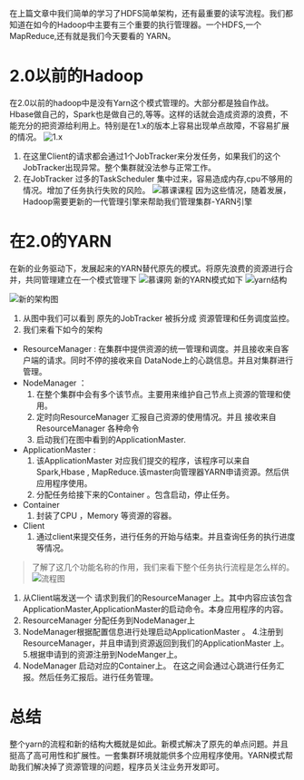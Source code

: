 在上篇文章中我们简单的学习了HDFS简单架构，还有最重要的读写流程。我们都知道在如今的Hadoop中主要有三个重要的执行管理器。一个HDFS,一个MapReduce,还有就是我们今天要看的 YARN。
# 2.0以前的Hadoop
在2.0以前的hadoop中是没有Yarn这个模式管理的。大部分都是独自作战。Hbase做自己的，Spark也是做自己的,等等。这样的话就会造成资源的浪费，不能充分的把资源给利用上。特别是在1.x的版本上容易出现单点故障，不容易扩展的情况。
![1.x](https://upload-images.jianshu.io/upload_images/4237685-a9d1f12fbbc86d37.png?imageMogr2/auto-orient/strip%7CimageView2/2/w/1240)
1. 在这里Client的请求都会通过1个JobTracker来分发任务，如果我们的这个JobTracker出现异常。整个集群就没法参与正常工作。
2. 在JobTracker 过多的TaskScheduler 集中过来，容易造成内存,cpu不够用的情况。增加了任务执行失败的风险。
![慕课课程](https://upload-images.jianshu.io/upload_images/4237685-550d351eabf8a6d9.png?imageMogr2/auto-orient/strip%7CimageView2/2/w/1240)
因为这些情况，随着发展，Hadoop需要更新的一代管理引擎来帮助我们管理集群-YARN引擎
# 在2.0的YARN 
在新的业务驱动下，发展起来的YARN替代原先的模式。将原先浪费的资源进行合并，共同管理建立在一个模式管理下
![慕课网](https://upload-images.jianshu.io/upload_images/4237685-711b3034c78359a5.png?imageMogr2/auto-orient/strip%7CimageView2/2/w/1240)
新的YARN模式如下
![yarn结构](https://upload-images.jianshu.io/upload_images/4237685-2b1d8bde03d49e4b.png?imageMogr2/auto-orient/strip%7CimageView2/2/w/1240)

![新的架构图](https://upload-images.jianshu.io/upload_images/4237685-95e1cd61633c3bf3.png?imageMogr2/auto-orient/strip%7CimageView2/2/w/1240)
1. 从图中我们可以看到 原先的JobTracker 被拆分成 资源管理和任务调度监控。
2. 我们来看下如今的架构
 * ResourceManager : 在集群中提供资源的统一管理和调度。并且接收来自客户端的请求。同时不停的接收来自 DataNode上的心跳信息。并且对集群进行管理。
 *  NodeManager ： 
     1. 在整个集群中会有多个该节点。主要用来维护自己节点上资源的管理和使用。
     2. 定时向ResourceManager 汇报自己资源的使用情况。并且 接收来自ResourceManager 各种命令
     3. 启动我们在图中看到的ApplicationMaster.
  * ApplicationMaster :
     1. 该ApplicationMaster  对应我们提交的程序，该程序可以来自Spark,Hbase , MapReduce.该master向管理器YARN申请资源。然后供应用程序使用。
     2. 分配任务给接下来的Container 。包含启动，停止任务。
  * Container 
      1. 封装了CPU ，Memory 等资源的容器。
  * Client 
      1. 通过client来提交任务，进行任务的开始与结束。并且查询任务的执行进度等情况。

>了解了这几个功能名称的作用，我们来看下整个任务执行流程是怎么样的。
![流程图](https://upload-images.jianshu.io/upload_images/4237685-9fc4c8e750fccdd5.png?imageMogr2/auto-orient/strip%7CimageView2/2/w/1240)
1. 从Client端发送一个 请求到我们的ResourceManager  上。其中内容应该包含ApplicationMaster,ApplicationMaster的启动命令。本身应用程序的内容。
2. ResourceManager 分配任务到NodeManager上
3. NodeManager根据配置信息进行处理启动ApplicationMaster 。
4.注册到ResourceManager，并且申请到资源返回到我们的ApplicationMaster 上。
5.根据申请到的资源注册到NodeManger上。
6. NodeManager 启动对应的Container上。
在这之间会通过心跳进行任务汇报。然后任务汇报后。进行任务管理。

# 总结
整个yarn的流程和新的结构大概就是如此。新模式解决了原先的单点问题。并且挺高了高可用性和扩展性。一套集群环境就能供多个应用程序使用。YARN模式帮助我们解决掉了资源管理的问题，程序员关注业务开发即可。


